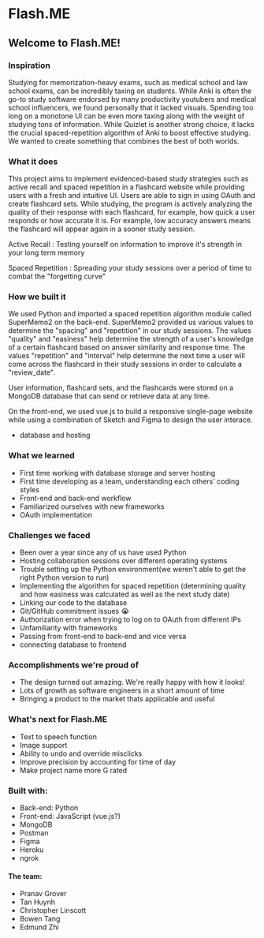 # Flash.ME

## Welcome to Flash.ME!

### Inspiration
Studying for memorization-heavy exams, such as medical school and law school exams, can be incredibly taxing on students. While Anki is often the go-to study software endorsed by many productivity youtubers and medical school influencers, we found personally that it lacked visuals. Spending too long on a monotone UI can be even more taxing along with the weight of studying tons of information. While Quizlet is another strong choice, it lacks the crucial spaced-repetition algorithm of Anki to boost effective studying. We wanted to create something that combines the best of both worlds.

### What it does
This project aims to implement evidenced-based study strategies such as active recall and spaced repetition in a flashcard website while providing users with a fresh and intuitive UI. Users are able to sign in using OAuth and create flashcard sets. While studying, the program is actively analyzing the quality of their response with each flashcard, for example, how quick a user responds or how accurate it is. For example, low accuracy answers means the flashcard will appear again in a sooner study session.

Active Recall
: Testing yourself on information to improve it's strength in your long term memory

Spaced Repetition
: Spreading your study sessions over a period of time to combat the "forgetting curve"

### How we built it

We used Python and imported a spaced repetition algorithm module called SuperMemo2 on the back-end. SuperMemo2 provided us various values to determine the "spacing" and "repetition" in our study sessions. The values "quality" and "easiness" help determine the strength of a user's knowledge of a certain flashcard based on answer similarity and response time. The values "repetition" and "interval" help determine the next time a user will come across the flashcard in their study sessions in order to calculate a "review_date".

User information, flashcard sets, and the flashcards were stored on a MongoDB database that can send or retrieve data at any time.

On the front-end, we used vue.js to build a responsive single-page website while using a combination of Sketch and Figma to design the user interace. 



* database and hosting


### What we learned
* First time working with database storage and server hosting
* First time developing as a team, understanding each others' coding styles
* Front-end and back-end workflow
* Familiarized ourselves with new frameworks
* OAuth implementation


### Challenges we faced
* Been over a year since any of us have used Python
* Hosting collaboration sessions over different operating systems
* Trouble setting up the Python environment(we weren't able to get the right Python version to run)
* Implementing the algorithm for spaced repetition (determining quality and how easiness was calculated as well as the next study date)
* Linking our code to the database
* Git/GitHub commitment issues :sob:
* Authorization error when trying to log on to OAuth from different IPs
* Unfamiliarity with frameworks
* Passing from front-end to back-end and vice versa
* connecting database to frontend 

### Accomplishments we're proud of
* The design turned out amazing. We're really happy with how it looks!
* Lots of growth as software engineers in a short amount of time
* Bringing a product to the market thats applicable and useful

### What's next for Flash.ME
* Text to speech function
* Image support
* Ability to undo and override misclicks
* Improve precision by accounting for time of day
* Make project name more G rated

### Built with:
* Back-end: Python
* Front-end: JavaScript (vue.js?)
* MongoDB
* Postman
* Figma
* Heroku
* ngrok

#### The team:
* Pranav Grover
* Tan Huynh
* Christopher Linscott
* Bowen Tang
* Edmund Zhi
